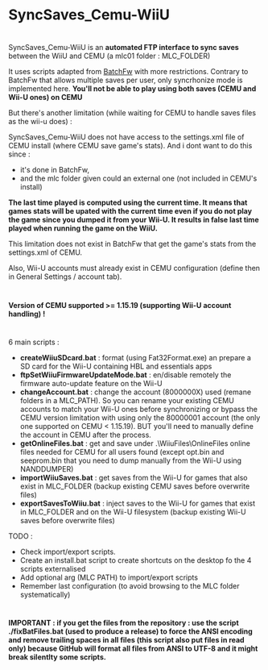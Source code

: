 # SyncSaves_Cemu-WiiU

#
SyncSaves_Cemu-WiiU is an **automated FTP interface to sync saves** between the WiiU and CEMU (a mlc01 folder : MLC_FOLDER)


It uses scripts adapted from [BatchFw](https://github.com/Laf111/CEMU-Batch-Framework) with more restrictions. Contrary to BatchFw that allows multiple saves per user, only syncrhonize mode is implemented here. **You'll not be able to play using both saves (CEMU and Wii-U ones) on CEMU**

But there's another limitation (while waiting for CEMU to handle saves files as the wii-u does) : 

SyncSaves_Cemu-WiiU does not have access to the settings.xml file of CEMU install (where CEMU save game's stats).
And i dont want to do this since :
- it's done in BatchFw,
- and the mlc folder given could an external one (not included in CEMU's install)

**The last time played is computed using the current time. It means that games stats will be upated with the current time even if you do not play the game since you dumped it from your Wii-U. It results in false last time played when running the game on the WiiU.**

This limitation does not exist in BatchFw that get the game's stats from the settings.xml of CEMU. 

Also, Wii-U accounts must already exist in CEMU configuration (define then in General Settings / account tab).

#
**Version of CEMU supported >= 1.15.19 (supporting Wii-U account handling) !**
#

6 main scripts :

- **createWiiuSDcard.bat** : format (using Fat32Format.exe) an prepare a SD card for the Wii-U containing HBL and essentials apps
- **ftpSetWiiuFirmwareUpdateMode.bat** : en/disable remotely the firmware auto-update feature on the Wii-U
- **changeAccount.bat** : change the account (8000000X) used (remane folders in a MLC_PATH). So you can rename your existing CEMU accounts to match your Wii-U ones before synchronizing or bypass the CEMU version limitation with using only the 80000001 account (the only one supported on CEMU < 1.15.19). BUT you'll need to manually define the account in CEMU after the process.
- **getOnlineFiles.bat** : get and save under .\WiiuFiles\OnlineFiles online files needed for CEMU for all users found
  (except opt.bin and seeprom.bin that you need to dump manually from the Wii-U using NANDDUMPER)
- **importWiiuSaves.bat** : get saves from the Wii-U for games that also exist in MLC_FOLDER (backup existing CEMU saves before overwrite files)
- **exportSavesToWiiu.bat** : inject saves to the Wii-U for games that exist in MLC_FOLDER and on the Wii-U filesystem (backup existing Wii-U saves before overwrite files)

TODO : 

- Check import/export scripts.
- Create an install.bat script to create shortcuts on the desktop fo the 4 scripts externalised
- Add optional arg (MLC PATH) to import/export scripts
- Remember last configuration (to avoid browsing to the MLC folder systematically)


# 
**IMPORTANT : if you get the files from the repository : use the script ./fixBatFiles.bat (used to produce a release) to force the ANSI encoding and remove trailing spaces in all files (this script also put files in read only) because GitHub will format all files from ANSI to UTF-8 and it might break silentlty some scripts.**
#
